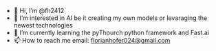 - 👋 Hi, I’m @fh2412
- 👀 I’m interested in AI be it creating my own models or levaraging the newest technologies
- 🌱 I’m currently learning the pyThourch python framework and Fast.ai
- 📫 How to reach me email: florianhofer024@gmail.com

<!---
fh2412/fh2412 is a ✨ special ✨ repository because its `README.md` (this file) appears on your GitHub profile.
You can click the Preview link to take a look at your changes.
--->
